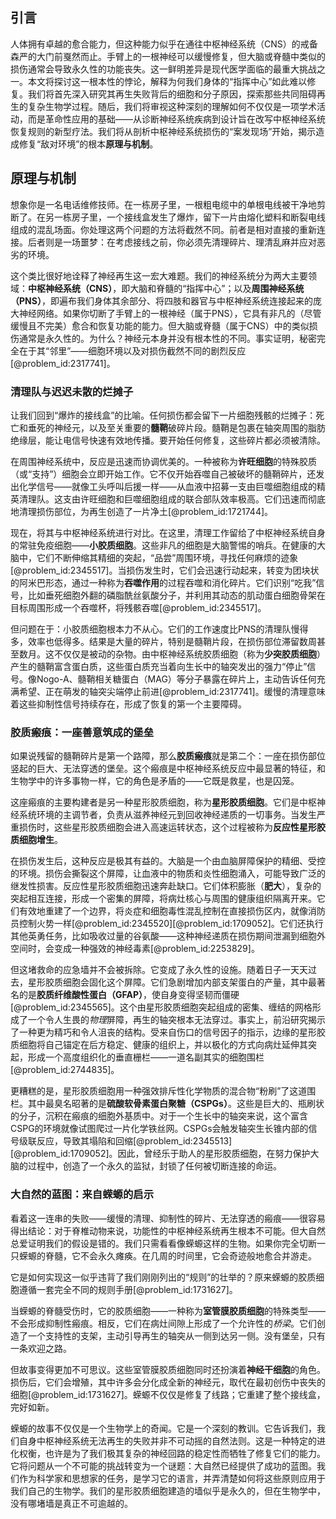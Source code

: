 ## 引言
人体拥有卓越的愈合能力，但这种能力似乎在通往中枢神经系统（CNS）的戒备森严的大门前戛然而止。手臂上的一根神经可以缓慢修复，但大脑或脊髓中类似的损伤通常会导致永久性的功能丧失。这一鲜明差异是现代医学面临的最重大挑战之一。本文将探讨这一根本性的悖论，解释为何我们身体的“指挥中心”如此难以修复。我们将首先深入研究其再生失败背后的细胞和分子原因，探索那些共同阻碍再生的复杂生物学过程。随后，我们将审视这种深刻的理解如何不仅仅是一项学术活动，而是革命性应用的基础——从诊断神经系统疾病到设计旨在改写中枢神经系统恢复规则的新型疗法。我们将从剖析中枢神经系统损伤的“案发现场”开始，揭示造成修复“敌对环境”的根本**原理与机制**。

## 原理与机制

想象你是一名电话维修技师。在一栋房子里，一根粗电缆中的单根电线被干净地剪断了。在另一栋房子里，一个接线盒发生了爆炸，留下一片由熔化塑料和断裂电线组成的混乱场面。你处理这两个问题的方法将截然不同。前者是相对直接的重新连接。后者则是一场噩梦：在考虑接线之前，你必须先清理碎片、理清乱麻并应对恶劣的环境。

这个类比很好地诠释了神经再生这一宏大难题。我们的神经系统分为两大主要领域：**中枢神经系统（CNS）**，即大脑和脊髓的“指挥中心”；以及**周围神经系统（PNS）**，即遍布我们身体其余部分、将四肢和器官与中枢神经系统连接起来的庞大神经网络。如果你切断了手臂上的一根神经（属于PNS），它具有非凡的（尽管缓慢且不完美）愈合和恢复功能的能力。但大脑或脊髓（属于CNS）中的类似损伤通常是永久性的。为什么？神经元本身并没有根本性的不同。事实证明，秘密完全在于其“邻里”——细胞环境以及对损伤截然不同的剧烈反应[@problem_id:2317741]。

### 清理队与迟迟未散的烂摊子

让我们回到“爆炸的接线盒”的比喻。任何损伤都会留下一片细胞残骸的烂摊子：死亡和垂死的神经元，以及至关重要的**髓鞘**破碎片段。髓鞘是包裹在轴突周围的脂肪绝缘层，能让电信号快速有效地传播。要开始任何修复，这些碎片都必须被清除。

在周围神经系统中，反应是迅速而协调优美的。一种被称为**许旺细胞**的特殊胶质（或“支持”）细胞会立即开始工作。它不仅开始吞噬自己被破坏的髓鞘碎片，还发出化学信号——就像工头呼叫后援一样——从血液中招募一支由巨噬细胞组成的精英清理队。这支由许旺细胞和巨噬细胞组成的联合部队效率极高。它们迅速而彻底地清理损伤部位，为再生创造了一片净土[@problem_id:1721744]。

现在，将其与中枢神经系统进行对比。在这里，清理工作留给了中枢神经系统自身的常驻免疫细胞——**小胶质细胞**。这些非凡的细胞是大脑警惕的哨兵。在健康的大脑中，它们不断伸缩其精细的突起，“品尝”周围环境，寻找任何麻烦的迹象[@problem_id:2345517]。当损伤发生时，它们会迅速行动起来，转变为团块状的阿米巴形态，通过一种称为**吞噬作用**的过程吞噬和消化碎片。它们识别“吃我”信号，比如垂死细胞外翻的磷脂酰丝氨酸分子，并利用其动态的肌动蛋白细胞骨架在目标周围形成一个吞噬杯，将残骸吞噬[@problem_id:2345517]。

但问题在于：小胶质细胞根本力不从心。它们的工作速度比PNS的清理队慢得多，效率也低得多。结果是大量的碎片，特别是髓鞘片段，在损伤部位滞留数周甚至数月。这不仅仅是被动的杂物。由中枢神经系统胶质细胞（称为**少突胶质细胞**）产生的髓鞘富含蛋白质，这些蛋白质充当着向生长中的轴突发出的强力“停止”信号。像Nogo-A、髓鞘相关糖蛋白（MAG）等分子暴露在碎片上，主动告诉任何充满希望、正在萌发的轴突尖端停止前进[@problem_id:2317741]。缓慢的清理意味着这些抑制性信号持续存在，形成了恢复的第一个主要障碍。

### 胶质瘢痕：一座善意筑成的堡垒

如果说残留的髓鞘碎片是第一个路障，那么**胶质瘢痕**就是第二个：一座在损伤部位竖起的巨大、无法穿透的堡垒。这个瘢痕是中枢神经系统反应中最显著的特征，和生物学中的许多事物一样，它的角色是矛盾的——它既是救星，也是囚笼。

这座瘢痕的主要构建者是另一种星形胶质细胞，称为**星形胶质细胞**。它们是中枢神经系统环境的主调节者，负责从滋养神经元到回收神经递质的一切事务。当发生严重损伤时，这些星形胶质细胞会进入高速运转状态，这个过程被称为**反应性星形胶质细胞增生**。

在损伤发生后，这种反应是极其有益的。大脑是一个由血脑屏障保护的精细、受控的环境。损伤会撕裂这个屏障，让血液中的物质和炎性细胞涌入，可能导致广泛的继发性损害。反应性星形胶质细胞迅速奔赴缺口。它们体积膨胀（**肥大**），复杂的突起相互连接，形成一个密集的屏障，将病灶核心与周围的健康组织隔离开来。它们有效地重建了一个边界，将炎症和细胞毒性混乱控制在直接损伤区内，就像消防员控制火势一样[@problem_id:2345520][@problem_id:1709052]。它们还执行其他英勇任务，比如吸收过量的谷氨酸——这种神经递质在损伤期间泄漏到细胞外空间时，会变成一种强效的神经毒素[@problem_id:2253829]。

但这堵救命的应急墙并不会被拆除。它变成了永久性的设施。随着日子一天天过去，星形胶质细胞会固化这个屏障。它们急剧增加内部支架蛋白的产量，其中最著名的是**胶质纤维酸性蛋白（GFAP）**，使自身变得坚韧而僵硬[@problem_id:2345565]。这个由星形胶质细胞突起组成的密集、缠结的网格形成了一个令人生畏的*物理*屏障，再生的轴突根本无法穿过。事实上，前沿研究揭示了一种更为精巧和令人沮丧的结构。受来自伤口的信号因子的指示，边缘的星形胶质细胞将自己锚定在后方稳定、健康的组织上，并以极化的方式向病灶延伸其突起，形成一个高度组织化的垂直栅栏——一道名副其实的细胞围栏[@problem_id:2744835]。

更糟糕的是，星形胶质细胞用一种强效排斥性化学物质的混合物“粉刷”了这道围栏。其中最臭名昭著的是**硫酸软骨素蛋白聚糖（CSPGs）**。这些是巨大的、瓶刷状的分子，沉积在瘢痕的细胞外基质中。对于一个生长中的轴突来说，这个富含CSPG的环境就像试图爬过一片化学铁丝网。CSPGs会触发轴突生长锥内部的信号级联反应，导致其塌陷和回缩[@problem_id:2345513][@problem_id:1709052]。因此，曾经乐于助人的星形胶质细胞，在努力保护大脑的过程中，创造了一个永久的监狱，封锁了任何被切断连接的命运。

### 大自然的蓝图：来自蝾螈的启示

看着这一连串的失败——缓慢的清理、抑制性的碎片、无法穿透的瘢痕——很容易得出结论：对于脊椎动物来说，功能性的中枢神经系统再生根本不可能。但大自然总爱证明我们的假设是错的。我们只需看看像蝾螈这样的生物。如果你完全切断一只蝾螈的脊髓，它不会永久瘫痪。在几周的时间里，它会奇迹般地愈合并游走。

它是如何实现这一似乎违背了我们刚刚列出的“规则”的壮举的？原来蝾螈的胶质细胞遵循一套完全不同的规则手册[@problem_id:1731627]。

当蝾螈的脊髓受伤时，它的胶质细胞——一种称为**室管膜胶质细胞**的特殊类型——不会形成抑制性瘢痕。相反，它们在病灶间隙上形成了一个允许性的*桥梁*。它们创造了一个支持性的支架，主动引导再生的轴突从一侧到达另一侧。没有堡垒，只有一条欢迎之路。

但故事变得更加不可思议。这些室管膜胶质细胞同时还扮演着**神经干细胞**的角色。损伤后，它们会增殖，其中许多会分化成全新的神经元，取代在最初创伤中丧失的细胞[@problem_id:1731627]。蝾螈不仅仅是修复了线路；它重建了整个接线盒，完好如新。

蝾螈的故事不仅仅是一个生物学上的奇闻。它是一个深刻的教训。它告诉我们，我们自身中枢神经系统无法再生的失败并非不可动摇的自然法则。这是一种特定的进化权衡，也许是为了我们极其复杂的神经回路的稳定性而牺牲了修复它们的能力。它将问题从一个不可能的挑战转变为一个谜题：大自然已经提供了成功的蓝图。我们作为科学家和思想家的任务，是学习它的语言，并弄清楚如何将这些原则应用于我们自己的生物学。我们的星形胶质细胞建造的墙似乎是永久的，但在生物学中，没有哪堵墙是真正不可逾越的。

